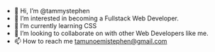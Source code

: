- 👋 Hi, I’m @tammystephen
- 👀 I’m interested in becoming a Fullstack Web Developer.
- 🌱 I’m currently learning CSS
- 💞️ I’m looking to collaborate on with other Web Developers like me.
- 📫 How to reach me tamunoemistephen@gmail.com

<!---
tammystephen/tammystephen is a ✨ special ✨ repository because its `README.md` (this file) appears on your GitHub profile.
You can click the Preview link to take a look at your changes.
--->
